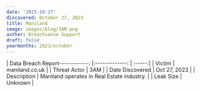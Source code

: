 ```yaml
---
date: '2023-10-27'
discovered: October 27, 2023
title: Maniland
image: images/blog/3AM.png
author: Breachsense Support
draft: false
yearmonths: 2023/october
---
```


| Data Breach Report------------:     |:-------------:    | :-----:|
| Victim      | maniland.co.uk      | 
| Threat Actor      | 3AM      | 
| Date Discovered      | Oct 27, 2023      | 
| Description      | Maniland operates in Real Estate industry.      | 
| Leak Size      | Unknown      | 

